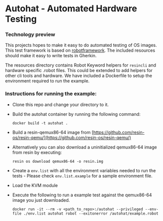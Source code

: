 # Autohat - Automated Hardware Testing
### Technology preview

This projects hopes to make it easy to do automated testing of OS images. This test framework is based on [robotframework](http://robotframework.org). The included resources should make it easy to write tests in Gherkin.

The resources directory contains Robot Keyword helpers for ``resincli`` and hardware specific .robot files. This could be extended to add helpers for other cli tools and hardware. We have included a Dockerfile to setup the environment required to run the example.

### Instructions for running the example:

* Clone this repo and change your directory to it.
* Build the autohat container by running the following command:

  ``docker build -t autohat .``
  
* Build a resin-qemux86-64 image from [https://github.com/resin-os/resin-qemu/](https://github.com/resin-os/resin-qemu/)

* Alternatively you can also download a uninitialized qemux86-64 image from resin by executing:

  ``resin os download qemux86-64 -o resin.img``
  
* Create a `env.list` with all the environment variables needed to run the tests - Please check `env.list.example` for a sample environment file.
  
* Load the KVM module

* Execute the following to run a example test against the qemux86-64 image you just downloaded.

    ``docker run -it --rm -v <path_to_repo>:/autohat --privileged --env-file ./env.list autohat robot --exitonerror /autohat/example.robot``
    
